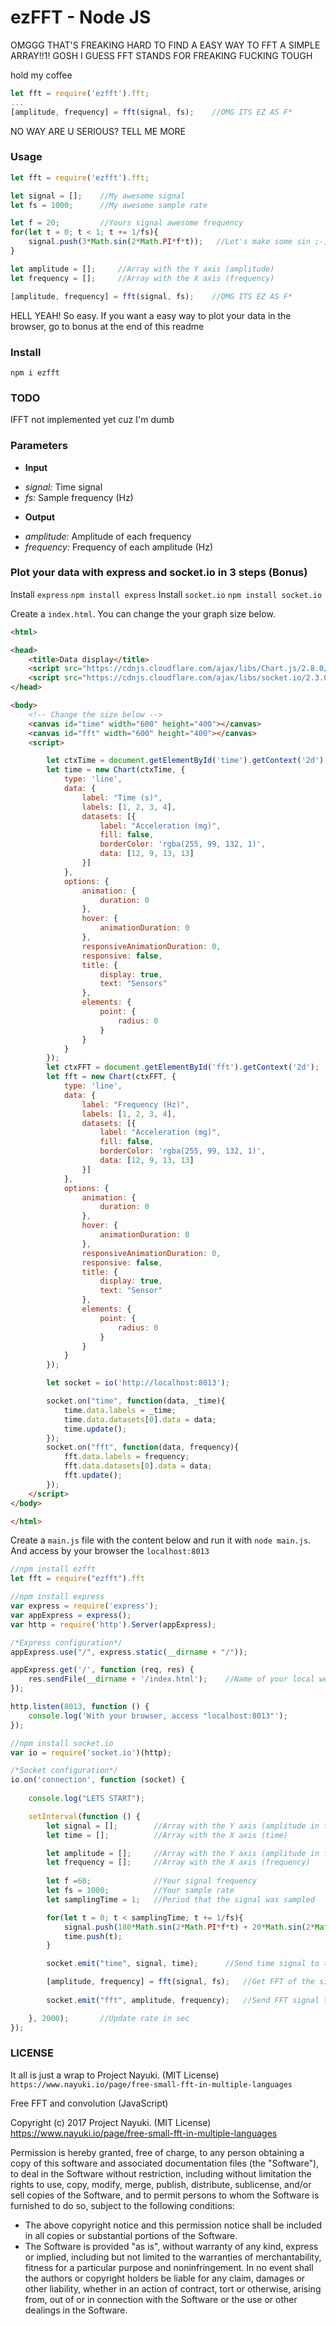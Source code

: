 # ezFFT - Node JS
OMGGG THAT'S FREAKING HARD TO FIND A EASY WAY TO FFT A SIMPLE ARRAY!!1! GOSH I GUESS FFT STANDS FOR FREAKING FUCKING TOUGH

hold my coffee

```Javascript
let fft = require('ezfft').fft;
...
[amplitude, frequency] = fft(signal, fs);    //OMG ITS EZ AS F*

```

NO WAY ARE U SERIOUS? TELL ME MORE

### Usage
```Javascript
let fft = require('ezfft').fft;

let signal = [];    //My awesome signal
let fs = 1000;      //My awesome sample rate

let f = 20;         //Yours signal awesome frequency
for(let t = 0; t < 1; t += 1/fs){
    signal.push(3*Math.sin(2*Math.PI*f*t));   //Let's make some sin ;-) (oh yeah go with it)
}

let amplitude = [];     //Array with the Y axis (amplitude)
let frequency = [];     //Array with the X axis (frequency)

[amplitude, frequency] = fft(signal, fs);    //OMG ITS EZ AS F*

```

HELL YEAH! So easy. If you want a easy way to plot your data in the browser, go to bonus at the end of this readme

### Install
`npm i ezfft`

### TODO
IFFT not implemented yet cuz I'm dumb

### Parameters
+ **Input**
- *signal:* Time signal
- *fs:* Sample frequency (Hz)
+ **Output**
- *amplitude:* Amplitude of each frequency
- *frequency:* Frequency of each amplitude (Hz)

### Plot your data with express and socket.io in 3 steps (Bonus)
Install `express`
`npm install express`
Install `socket.io`
`npm install socket.io`

Create a `index.html`. You can change the your graph size below.
```HTML
<html>

<head>
    <title>Data display</title>
    <script src="https://cdnjs.cloudflare.com/ajax/libs/Chart.js/2.8.0/Chart.bundle.js"></script>
    <script src="https://cdnjs.cloudflare.com/ajax/libs/socket.io/2.3.0/socket.io.dev.js"></script>
</head>

<body>
    <!-- Change the size below -->
    <canvas id="time" width="600" height="400"></canvas>   
    <canvas id="fft" width="600" height="400"></canvas>
    <script>

        let ctxTime = document.getElementById('time').getContext('2d');
        let time = new Chart(ctxTime, {
            type: 'line',
            data: {
                label: "Time (s)",
                labels: [1, 2, 3, 4],
                datasets: [{
                    label: "Acceleration (mg)",
                    fill: false,
                    borderColor: 'rgba(255, 99, 132, 1)',
                    data: [12, 9, 13, 13]
                }]
            },
            options: {
                animation: {
                    duration: 0
                },
                hover: {
                    animationDuration: 0
                },
                responsiveAnimationDuration: 0,
                responsive: false,
                title: {
                    display: true,
                    text: "Sensors"
                },
                elements: {
                    point: {
                        radius: 0
                    }
                }
            }
        });
        let ctxFFT = document.getElementById('fft').getContext('2d');
        let fft = new Chart(ctxFFT, {
            type: 'line',
            data: {
                label: "Frequency (Hz)",
                labels: [1, 2, 3, 4],
                datasets: [{
                    label: "Acceleration (mg)",
                    fill: false,
                    borderColor: 'rgba(255, 99, 132, 1)',
                    data: [12, 9, 13, 13]
                }]
            },
            options: {
                animation: {
                    duration: 0
                },
                hover: {
                    animationDuration: 0
                },
                responsiveAnimationDuration: 0,
                responsive: false,
                title: {
                    display: true,
                    text: "Sensor"
                },
                elements: {
                    point: {
                        radius: 0
                    }
                }
            }
        });

        let socket = io('http://localhost:8013');

        socket.on("time", function(data, _time){
            time.data.labels = _time;
            time.data.datasets[0].data = data;
            time.update();
        });
        socket.on("fft", function(data, frequency){
            fft.data.labels = frequency;
            fft.data.datasets[0].data = data;
            fft.update();
        });
    </script>
</body>

</html>

```

Create a `main.js` file with the content below and run it with `node main.js`.
And access by your browser the `localhost:8013`

```Javascript
//npm install ezfft
let fft = require("ezfft").fft

//npm install express
var express = require('express');
var appExpress = express();
var http = require('http').Server(appExpress);

/*Express configuration*/
appExpress.use("/", express.static(__dirname + "/"));

appExpress.get('/', function (req, res) {
    res.sendFile(__dirname + '/index.html');    //Name of your local web page
});

http.listen(8013, function () {
    console.log('With your browser, access "localhost:8013"');
});

//npm install socket.io
var io = require('socket.io')(http);

/*Socket configuration*/
io.on('connection', function (socket) {
    
    console.log("LETS START");

    setInterval(function () {
        let signal = [];        //Array with the Y axis (amplitude in time)
        let time = [];          //Array with the X axis (time)

        let amplitude = [];     //Array with the Y axis (amplitude in frequency)
        let frequency = [];     //Array with the X axis (frequency)
        
        let f =60;              //Your signal frequency
        let fs = 1000;          //Your sample rate
        let samplingTime = 1;   //Period that the signal was sampled

        for(let t = 0; t < samplingTime; t += 1/fs){
            signal.push(180*Math.sin(2*Math.PI*f*t) + 20*Math.sin(2*Math.PI*2*f*t) + 2*Math.sin(2*Math.PI*3*f*t));  //My generated signal
            time.push(t);
        }

        socket.emit("time", signal, time);      //Send time signal to the Browser

        [amplitude, frequency] = fft(signal, fs);   //Get FFT of the signal
        
        socket.emit("fft", amplitude, frequency);   //Send FFT signal to the Browser

    }, 2000);       //Update rate in sec
});

```

### LICENSE
It all is just a wrap to Project Nayuki. (MIT License)
`https://www.nayuki.io/page/free-small-fft-in-multiple-languages`

Free FFT and convolution (JavaScript)

Copyright (c) 2017 Project Nayuki. (MIT License)
https://www.nayuki.io/page/free-small-fft-in-multiple-languages

Permission is hereby granted, free of charge, to any person obtaining a copy of
this software and associated documentation files (the "Software"), to deal in
the Software without restriction, including without limitation the rights to
use, copy, modify, merge, publish, distribute, sublicense, and/or sell copies of
the Software, and to permit persons to whom the Software is furnished to do so,
subject to the following conditions:
- The above copyright notice and this permission notice shall be included in
  all copies or substantial portions of the Software.
- The Software is provided "as is", without warranty of any kind, express or
  implied, including but not limited to the warranties of merchantability,
  fitness for a particular purpose and noninfringement. In no event shall the
  authors or copyright holders be liable for any claim, damages or other
  liability, whether in an action of contract, tort or otherwise, arising from,
  out of or in connection with the Software or the use or other dealings in the
  Software.
